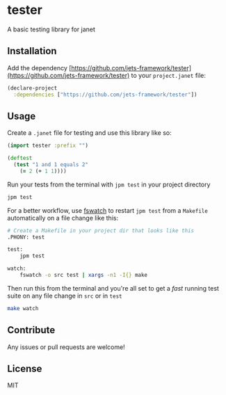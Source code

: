# tester
A basic testing library for janet

## Installation

Add the dependency [https://github.com/jets-framework/tester](https://github.com/jets-framework/tester) to your `project.janet` file:

```clojure
(declare-project
  :dependencies ["https://github.com/jets-framework/tester"])
```

## Usage

Create a `.janet` file for testing and use this library like so:


```clojure
(import tester :prefix "")

(deftest
  (test "1 and 1 equals 2"
    (= 2 (+ 1 1))))
```

Run your tests from the terminal with `jpm test` in your project directory

```sh
jpm test
```

For a better workflow, use [fswatch](https://github.com/emcrisostomo/fswatch) to restart `jpm test` from a `Makefile` automatically on a file change like this:

```sh
# Create a Makefile in your project dir that looks like this
.PHONY: test

test:
	jpm test

watch:
	fswatch -o src test | xargs -n1 -I{} make
```

Then run this from the terminal and you're all set to get a *fast* running test suite on any file change in `src` or in `test`

```sh
make watch
```

## Contribute

Any issues or pull requests are welcome!

## License

MIT
